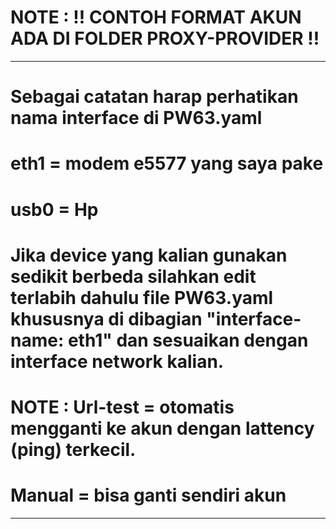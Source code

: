 # NOTE : !! CONTOH FORMAT AKUN ADA DI FOLDER PROXY-PROVIDER !!

****************************************************************************************************************************************************

# Sebagai catatan harap perhatikan nama interface di PW63.yaml

# eth1 = modem e5577 yang saya pake
# usb0 = Hp

# Jika device yang kalian gunakan sedikit berbeda silahkan edit terlabih dahulu file PW63.yaml khususnya di dibagian "interface-name: eth1" dan sesuaikan dengan interface network kalian.

  # NOTE :  Url-test = otomatis mengganti ke akun dengan lattency (ping) terkecil.
  #         Manual = bisa ganti sendiri akun
***********************************************************************************************************


